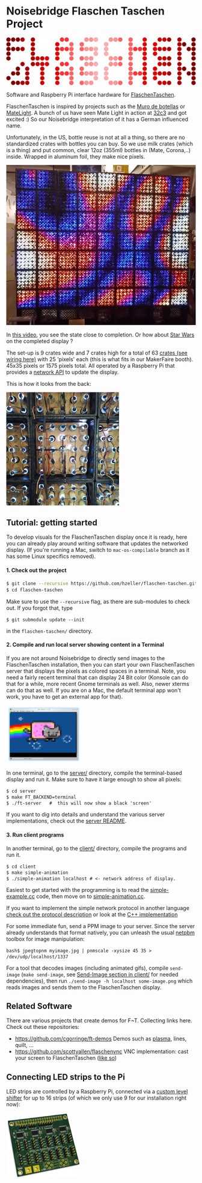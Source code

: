 Noisebridge Flaschen Taschen Project
====================================


<a href="https://noisebridge.net/wiki/Flaschen_Taschen"><img src="img/flaschen-taschen-logo.png"></a>

Software and Raspberry Pi interface hardware for [FlaschenTaschen].

FlaschenTaschen is inspired by projects such as the [Muro de botellas]
or [MateLight]. A bunch of us have seen Mate Light in action at [32c3] and got
excited :)
So our Noisebridge interpretation of it has a German influenced name.

Unfortunately, in the US, bottle reuse is not at all a thing, so there
are no standardized crates with bottles you can buy.
So we use milk crates (which is a thing) and put common, clear 12oz (355ml)
bottles in (Mate, Corona,..) inside. Wrapped in aluminum foil, they
make nice pixels.

![](./img/ft-completed.jpg)

In [this video][7of9-video], you see the state close to completion. Or how about
[Star Wars](https://www.youtube.com/watch?v=s3pGp_Vf4Pk) on the completed
display ?

The set-up is 9 crates wide and 7 crates high for a total of
63 [crates (see wiring here)](./doc/wiring.md) with 25 'pixels' each
(this is what fits in our MakerFaire booth). 45x35 pixels or 1575 pixels total.
All operated by a Raspberry Pi that provides a [network API][protocols] to
update the display.

This is how it looks from the back:

<a href="img/crate-arrange.jpg"><img src="img/crate-arrange.jpg" width="300px"></a>

## Tutorial: getting started

To develop visuals for the FlaschenTaschen display once it is ready, here you
can already play around writing software that updates the networked display.
(If you're running a Mac, switch to `mac-os-compilable` branch as it has some
Linux specifics removed).

#### 1. Check out the project

```bash
$ git clone --recursive https://github.com/hzeller/flaschen-taschen.git
$ cd flaschen-taschen
```

Make sure to use the `--recursive` flag, as there are sub-modules to check
out. If you forgot that, type

```
$ git submodule update --init
```

in the `flaschen-taschen/` directory.

#### 2. Compile and run local server showing content in a Terminal

If you are not around Noisebridge to directly send images to the FlaschenTaschen
installation, then you can start your own FlaschenTaschen server that displays
the pixels as colored spaces in a terminal. Note, you need a fairly recent
terminal that can display 24 Bit color (Konsole can do that for a while, more
recent Gnome terminals as well. Also, newer xterms can do that as well. If you
are on a Mac, the default terminal app won't work, you have to get an external
app for that).

<a href="server/#terminal"><img src="img/terminal-screenshot.png" width="200px"></a>


In one terminal, go to the [server/](./server) directory, compile the
terminal-based display and run it. Make sure to have it large enough to show
all pixels:

```
$ cd server
$ make FT_BACKEND=terminal
$ ./ft-server   #  this will now show a black 'screen'
```

If you want to dig into details and understand the various server
implementations, check out the [server README](./server/README.md).

#### 3. Run client programs
In another terminal, go to the [client/](./client) directory, compile
the programs and run it.

```
$ cd client
$ make simple-animation
$ ./simple-animation localhost # <- network address of display.
```

Easiest to get started with the programming is
to read the [simple-example.cc](./client/simple-example.cc) code, then move on
to [simple-animation.cc](./client/simple-animation.cc).

If you want to implement the simple network protocol in another language
[check out the protocol description](./doc/protocols.md) or look at the
[C++ implementation](./client/udp-flaschen-taschen.cc)

For some immediate fun, send a PPM image to your server. Since the server
already understands that format natively, you can unleash the usual
[netpbm] toolbox for image manipulation:

```
bash$ jpegtopnm myimage.jpg | pnmscale -xysize 45 35 > /dev/udp/localhost/1337
```

For a tool that decodes images (including animated gifs), compile `send-image`
(`make send-image`, see
[Send-Image section in client/](./client/README.md#send-image) for needed
dependencies), then run
`./send-image -h localhost some-image.png` which reads images and
sends them to the FlaschenTaschen display.

## Related Software

There are various projects that create demos for F~T. Collecting links here.
Check out these repositories:

  * https://github.com/cgorringe/ft-demos Demos such as [plasma](./img/ft-completed.jpg), lines, quilt, ...
  * https://github.com/scottyallen/flaschenvnc VNC implementation: cast your screen to FlaschenTaschen ([like so](https://www.youtube.com/watch?v=s3pGp_Vf4Pk))

## Connecting LED strips to the Pi

LED strips are controlled by a Raspberry Pi, connected via
a [custom level shifter](./hardware) for up to 16 strips (of which we only
use 9 for our installation right now):

<a href="hardware/"><img src="img/pi-adapter-pcb.png" width="200px"></a>

[FlaschenTaschen]: https://noisebridge.net/wiki/Flaschen_Taschen
[Muro de botellas]: http://www.zuloark.com/muro-de-botellas/
[MateLight]: https://github.com/jaseg/matelight
[RGB Matrix Adapter]: https://github.com/hzeller/rpi-rgb-led-matrix/tree/master/adapter/active-3
[32c3]: https://events.ccc.de/congress/2015/wiki/Static:Main_Page
[protocols]: ./doc/protocols.md
[netpbm]: http://netpbm.sourceforge.net/
[2025-video]: https://www.youtube.com/watch?v=hs8FoROzE4M
[7of9-video]: https://www.youtube.com/watch?v=Uc2-8ntcEpY
